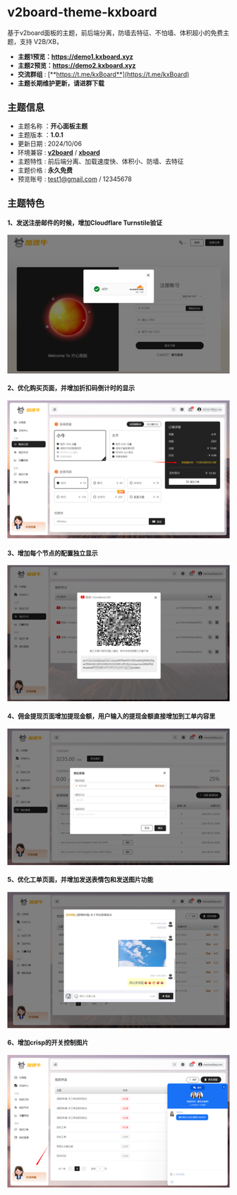# v2board-theme-kxboard
基于v2board面板的主题，前后端分离，防墙去特征、不怕墙、体积超小的免费主题，支持 V2B/XB，
- **主题1预览：https://demo1.kxboard.xyz**
- **主题2预览：https://demo2.kxboard.xyz**
- **交流群组** : [**https://t.me/kxBoard**](https://t.me/kxBoard)
- **主题长期维护更新，请进群下载**


## 主题信息

*   主题名称 ：**开心面板主题**
*   主题版本 ：**1.0.1**
*   更新日期 : 2024/10/06
*   环境兼容 : [**v2board**](https://github.com/wyx2685/v2board) / [**xboard**](https://github.com/cedar2025/Xboard)
*   主题特性 : 前后端分离、加载速度快、体积小、防墙、去特征
*   主题价格 : **永久免费**
*   预览账号 : test1@gmail.com / 12345678


## 主题特色
#### 1、发送注册邮件的时候，增加Cloudflare Turnstile验证
![kxboard](k1.png)
#### 2、优化购买页面，并增加折扣码倒计时的显示
![kxboard](t2.png)
#### 3、增加每个节点的配置独立显示
![kxboard](t3.png)
#### 4、佣金提现页面增加提现金额，用户输入的提现金额直接增加到工单内容里
![kxboard](t4.png)
#### 5、优化工单页面，并增加发送表情包和发送图片功能
![kxboard](t5.png)
#### 6、增加crisp的开关控制图片
![kxboard](t6.png)
